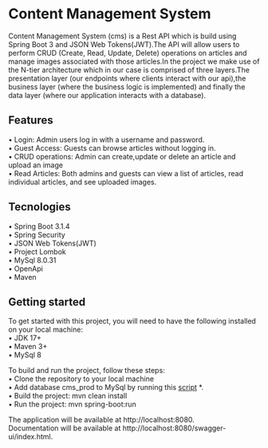 # Content Management System
Content Management System (cms) is a Rest API which is build using Spring Boot 3 
and JSON Web Tokens(JWT).The API will allow users to perform CRUD (Create, Read,
Update, Delete) operations on articles and manage images associated with those articles.In the project we make use of the N-tier architecture
which in our case is comprised of three layers.The presentation layer (our endpoints
where clients interact with our api),the business layer (where the business 
logic is implemented) and finally the data layer (where our application interacts
with a database).

## Features
• Login: Admin users log in with a username and password.<br>
• Guest Access: Guests can browse articles without logging in.<br>
• CRUD operations: Admin can create,update or delete an article and upload an image<br>
• Read Articles: Both admins and guests can view a list of articles, read individual articles,
and see uploaded images.<br>

## Tecnologies
• Spring Boot 3.1.4<br>• Spring Security<br> • JSON Web Tokens(JWT)<br> 
• Project Lombok<br> • MySql 8.0.31<br> •
OpenApi<br> • Maven

## Getting started
To get started with this project, you will need to have the following installed on your local machine:<br>
• JDK 17+<br>
• Maven 3+<br>
• MySql 8<br>

To build and run the project, follow these steps:<br>
• Clone the repository to your local machine<br>
• Add database cms_prod to MySql by running this [script]() *.<br>
• Build the project: mvn clean install<br>
• Run the project: mvn spring-boot:run<br>

The application will be available at http://localhost:8080.<br>
Documentation will be available at http://localhost:8080/swagger-ui/index.html.